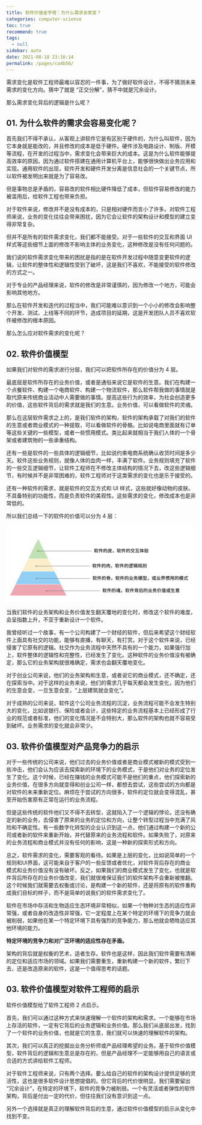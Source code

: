 ```yaml
---
title: 软件价值金字塔：为什么需求会常变？
categories: computer-science
toc: true
recommend: true
tags: 
  - null
sidebar: auto
date: 2021-08-18 23:16:14
permalink: /pages/ca4b56/
---
```




需求变化是软件工程师最难以容忍的一件事，为了做好软件设计，不得不猜测未来需求的变化方向。猜中了就是 “正交分解”，猜不中就是冗余设计。

那么需求变化背后的逻辑是什么呢？

## 01. 为什么软件的需求会容易变化呢？



首先我们不得不承认，从客观上讲软件它是有区别于硬件的，为什么叫软件，因为它本身就是能改的，并且修改的成本是低于硬件。硬件涉及电路设计、制版、开模等流程，在开发的过程当中，需求变化会带来巨大的成本。这是为什么软件能够提高效率的原因，因为通过软件搭建在通用计算机平台上，能够很快做出业务应用和实现。通用软件的出现，软件开发和硬件开发分离是信息社会的一个关键节点，所以软件被发明出来就是为了容易改。

但是事物总是矛盾的，容易改的软件相比硬件降低了成本，但软件容易修改的能力被滥用后，给软件工程也带来负担。

对于软件来说，修改并不是没有成本的，只是相对硬件而言小了许多。对软件工程师来说，业务的变化往往会带来困扰，因为它会让软件的架构设计和模型的建立变得非常复杂。

但并不是所有的软件需求变化，我们都不能接受。对于一些软件的交互和界面 UI 样式等这些细节上面的修改不影响主体的业务变化，这种修改是没有任何问题的。

我们说的软件需求变化带来的困扰是指的是在软件开发过程中随意变更软件的逻辑，让软件的整体性和逻辑性受到了破坏，这是我们不喜欢，不能接受的软件修改的方式之一。

对于专业的产品经理来说，软件的修改是非常谨慎的，因为修改一个地方，可能会影响其他地方。

那么在软件开发和迭代的过程当中，我们可能难以意识到一个小小的修改会影响整个开发、测试、上线等不同的环节，造成项目的延期，这是开发团队人员不喜欢软件被修改的根本原因。

那么怎么应对软件需求的变化呢？

## 02. 软件价值模型

如果我们对软件的需求进行分层，我们可以把软件所存在的价值分为 4 层。

最底层是软件所存在的业务价值，或者是通俗来说它是软件的生意。我们在构建一个点餐软件、构建一个电商软件、构建一个物流软件，那么软件帮我做的事情就是取代原来传统商业活动中人需要做的事情。提高这些行为的效率，为社会创造更多的价值，这些软件背后的需求就是我们的生意。业务价值，可以看做软件的灵魂。

那么在这层软件需求之上的，是我们软件的架构，软件的架构承载了对我们的软件的生意或者商业模式的一种提取，可以看做软件的骨骼。比如说电商里面就有订单等这些关键的一些模型，或者一些惯用模式。类比起来就相当于我们人体的一个骨架或者建筑物的一些承重结构。

还有一些是软件的一些具体的逻辑细节，比如说约束电商系统确认收货时间是多少天。软件这些业务规则，就像人体的血肉一样，丰满了软件。业务规则填充了软件的一些交互逻辑细节，让软件工程师在不修改主体结构的情况下去，改这些逻辑细节，有时候并不是非常困难的，软件工程师对于这类需求的变化也是乐于接受的。

还有一种软件的需求，就是软件的交互方式和 UI 样式，这些就好像动物的皮肤。不具备特别的功能性，而是负责软件的美观性。这些需求的变化，修改成本也是非常低的。

所以我们总结一下的软件的价值可以分为 4 层：

![image-20210825220323450](02.software-value-pyramid/image-20210825220323450.png)

当我们软件的业务架构和业务价值发生翻天覆地的变化时，修改这个软件的难度，会呈指数上升，不亚于重新设计一个软件。

我曾经听过一个故事，有一个公司构建了一个财经的软件，但后来希望这个财经软件上面具有社交的功能，能够有直播，有聊天，有打赏。对于这个软件来说，已经侵害了它原有的逻辑。社交作为业务流程中天然不具有的一个能力，如果强行加上，软件整体的逻辑性和完整性，已经发生了变化。这种软件的业务价值没有被确定，那么它的业务架构就很难确定，需求也会翻天覆地变化。

对于创业公司来说，他们的业务架构和生意，或者说它的商业模式，还不确定，还在探索当中。对于这样的业务来说，他们的需求几乎每天都会发生变化，因为他们的生意会变，一旦生意会变，“上层建筑就会变化”。

对于成熟的公司来说，软件这个公司业务流程的沉淀，业务流程可能不会发生特别大的变化，比如说银行、保险或者会计，这些特定的业务流程基本上已经形成了行业的规范或者标准，他们的变化情况是不会特别大，那么软件的架构也就不容易受到破坏。业务需求的变化就会非常少。



## 03. 软件价值模型对产品竞争力的启示



对于一些传统的公司来说，他们过去的业务价值或者是商业模式被新的模式受到一些冲击，他们会认为应该去探索新的环境下的业务模式，于是他们对业务的定位发生了变化。这个时候，已经在赚钱的业务模式可能不是他们的重点，他们探索新的业务价值，在很多方向就变得和创业公司一样，都想去尝试，这些尝试的方向都是对软件的未来重新定位。麻烦在于尝试的方向很多，软件的定位就会变得混乱，甚至开始伤害原有正常在运行的业务流程。

但是这些传统的软件他们又不得不去转型，这就陷入了一个逻辑的悖论。还没有确定的新的业务，去侵害了原来的业务的定位和方向，让整个转型过程当中充满了风险和不确定性。有一些数字化转型的企业认识到这一点，他们通过构建一个新的公司或者新的软件来重新开始，并代替原来的业务流程和软件。如果失败了，对原来的业务流程和商业模式并没有任何的影响，这是一种新的探索形式和方向。

总之，软件需求的变化，需要客观的看待。如果是上层的变化，比如说简单的一个规则和UI界面，这可能来自于客户的一些反馈或者优化，对软件背后存在的商业模式和业务价值没有没有破坏。反之，如果我们的商业模式发生了变化，也就是软件背后所存在的业务价值改变，我们就很难保证我们的软件架构不会重新被推翻。这个时候我们就需要去权衡或讨论，是构建一个新的软件，还是将原有的软件重构成我们目标的样子，而不是简单的说我们的软件需求变化了。

软件在市场中存活和生物适应生态环境非常相似，如果一个物种对生态的适应性非常强，或者自身的改造性非常强，它一定程度上在某个特定的环境下的竞争力就会被削弱，如果他在某一个特定环境下具有强烈的竞争能力，那么他就会牺牲适应其他环境的能力。

**特定环境的竞争力和对广泛环境的适应性存在矛盾。**

架构的背后就是权衡的艺术，适者生存。软件也是这样，因此我们软件需要有清晰的定位和适应市场的领域。如果我们需要重生，重新构建一个新的软件，繁衍下去，还是改造原来的软件，这是一个值得思考的话题。



## 03. 软件价值模型对软件工程师的启示



软件价值模型给了软件工程师 2 点启示。

首先，我们可以通过这种方式来快速理解一个软件的架构和需求。一个能够在市场上存活的软件，一定有它背后的业务逻辑和业务价值。那么我们从底层出发，找到了一个软件的业务价值，也就是它的生意，我们就可以快速的理解软件的架构。

其次，我们可以真正的挖掘出业务分析师或产品经理希望的业务。基于软件价值模型，软件背后的逻辑和生意总是存在的，但是产品经理不一定能够用自己的语言或合适的方式讲给软件工程师。

对于软件工程师来说，只有两个选择。要么给自己的软件的架构设计提供足够的灵活性，这也是很多软件设计思想提倡的。但它背后的代价很明显，我们需要留出 “冗余设计”，在特定的环境下，软件的竞争力被削弱。一个有灵活或者弹性的软件架构，背后是付出一定的代价，但往往我们没有意识到这一点。

另外一个选择就是真正的理解软件背后的生意，通过软件价值模型的启示从变化中找到不变。
